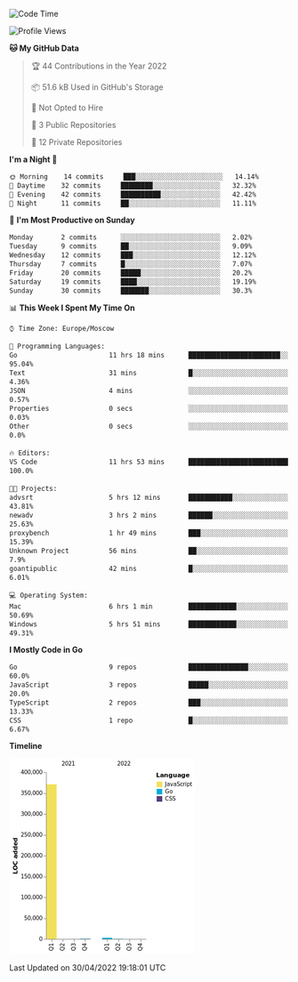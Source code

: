 <!--START_SECTION:waka-->
![Code Time](http://img.shields.io/badge/Code%20Time-289%20hrs%2027%20mins-blue)

![Profile Views](http://img.shields.io/badge/Profile%20Views-0-blue)

**🐱 My GitHub Data** 

> 🏆 44 Contributions in the Year 2022
 > 
> 📦 51.6 kB Used in GitHub's Storage 
 > 
> 🚫 Not Opted to Hire
 > 
> 📜 3 Public Repositories 
 > 
> 🔑 12 Private Repositories  
 > 
**I'm a Night 🦉** 

```text
🌞 Morning    14 commits     ███░░░░░░░░░░░░░░░░░░░░░░   14.14% 
🌆 Daytime    32 commits     ████████░░░░░░░░░░░░░░░░░   32.32% 
🌃 Evening    42 commits     ██████████░░░░░░░░░░░░░░░   42.42% 
🌙 Night      11 commits     ██░░░░░░░░░░░░░░░░░░░░░░░   11.11%

```
📅 **I'm Most Productive on Sunday** 

```text
Monday       2 commits      ░░░░░░░░░░░░░░░░░░░░░░░░░   2.02% 
Tuesday      9 commits      ██░░░░░░░░░░░░░░░░░░░░░░░   9.09% 
Wednesday    12 commits     ███░░░░░░░░░░░░░░░░░░░░░░   12.12% 
Thursday     7 commits      █░░░░░░░░░░░░░░░░░░░░░░░░   7.07% 
Friday       20 commits     █████░░░░░░░░░░░░░░░░░░░░   20.2% 
Saturday     19 commits     ████░░░░░░░░░░░░░░░░░░░░░   19.19% 
Sunday       30 commits     ███████░░░░░░░░░░░░░░░░░░   30.3%

```


📊 **This Week I Spent My Time On** 

```text
⌚︎ Time Zone: Europe/Moscow

💬 Programming Languages: 
Go                       11 hrs 18 mins      ███████████████████████░░   95.04% 
Text                     31 mins             █░░░░░░░░░░░░░░░░░░░░░░░░   4.36% 
JSON                     4 mins              ░░░░░░░░░░░░░░░░░░░░░░░░░   0.57% 
Properties               0 secs              ░░░░░░░░░░░░░░░░░░░░░░░░░   0.03% 
Other                    0 secs              ░░░░░░░░░░░░░░░░░░░░░░░░░   0.0%

🔥 Editors: 
VS Code                  11 hrs 53 mins      █████████████████████████   100.0%

🐱‍💻 Projects: 
advsrt                   5 hrs 12 mins       ███████████░░░░░░░░░░░░░░   43.81% 
newadv                   3 hrs 2 mins        ██████░░░░░░░░░░░░░░░░░░░   25.63% 
proxybench               1 hr 49 mins        ███░░░░░░░░░░░░░░░░░░░░░░   15.39% 
Unknown Project          56 mins             ██░░░░░░░░░░░░░░░░░░░░░░░   7.9% 
goantipublic             42 mins             █░░░░░░░░░░░░░░░░░░░░░░░░   6.01%

💻 Operating System: 
Mac                      6 hrs 1 min         ████████████░░░░░░░░░░░░░   50.69% 
Windows                  5 hrs 51 mins       ████████████░░░░░░░░░░░░░   49.31%

```

**I Mostly Code in Go** 

```text
Go                       9 repos             ███████████████░░░░░░░░░░   60.0% 
JavaScript               3 repos             █████░░░░░░░░░░░░░░░░░░░░   20.0% 
TypeScript               2 repos             ███░░░░░░░░░░░░░░░░░░░░░░   13.33% 
CSS                      1 repo              █░░░░░░░░░░░░░░░░░░░░░░░░   6.67%

```


**Timeline**

![Chart not found](https://raw.githubusercontent.com/jeezft/jeezft/main/charts/bar_graph.png) 


 Last Updated on 30/04/2022 19:18:01 UTC
<!--END_SECTION:waka-->
